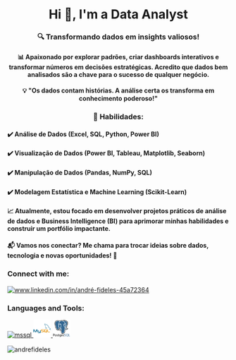 <h1 align="center">Hi 👋, I'm a Data Analyst</h1>
<h3 align="center">🔍 Transformando dados em insights valiosos! 
<h4 align="center">📊 Apaixonado por explorar padrões, criar dashboards interativos e transformar números em decisões estratégicas. Acredito que dados bem analisados são a chave para o sucesso de qualquer negócio. 
<h4 align="center">💡 "Os dados contam histórias. A análise certa os transforma em conhecimento poderoso!" 
<h3 align="center">🚀 Habilidades: 
<h4 align="left">✔️ Análise de Dados (Excel, SQL, Python, Power BI) </h4>
<h4 align="left">✔️ Visualização de Dados (Power BI, Tableau, Matplotlib, Seaborn) </h4>
<h4 align="left">✔️ Manipulação de Dados (Pandas, NumPy, SQL) </h4>
<h4 align="left">✔️ Modelagem Estatística e Machine Learning (Scikit-Learn) </h4>
<h4 align="left">📈 Atualmente, estou focado em desenvolver projetos práticos de análise de dados e Business Intelligence (BI) para aprimorar minhas habilidades e construir um portfólio impactante. </h4>
<h4 align="left">📬 Vamos nos conectar? Me chama para trocar ideias sobre dados, tecnologia e novas oportunidades! 🚀</h4>

<h3 align="left">Connect with me:</h3>
<p align="left">
<a href="https://linkedin.com/in/www.linkedin.com/in/andré-fideles-45a72364" target="blank"><img align="center" src="https://raw.githubusercontent.com/rahuldkjain/github-profile-readme-generator/master/src/images/icons/Social/linked-in-alt.svg" alt="www.linkedin.com/in/andré-fideles-45a72364" height="30" width="40" /></a>
</p>

<h3 align="left">Languages and Tools:</h3>
<p align="left"> <a href="https://www.microsoft.com/en-us/sql-server" target="_blank" rel="noreferrer"> <img src="https://www.svgrepo.com/show/303229/microsoft-sql-server-logo.svg" alt="mssql" width="40" height="40"/> </a> <a href="https://www.mysql.com/" target="_blank" rel="noreferrer"> <img src="https://raw.githubusercontent.com/devicons/devicon/master/icons/mysql/mysql-original-wordmark.svg" alt="mysql" width="40" height="40"/> </a> <a href="https://www.postgresql.org" target="_blank" rel="noreferrer"> <img src="https://raw.githubusercontent.com/devicons/devicon/master/icons/postgresql/postgresql-original-wordmark.svg" alt="postgresql" width="40" height="40"/> </a> </p>

<p><img align="center" src="https://github-readme-stats.vercel.app/api/top-langs?username=andrefideles&show_icons=true&locale=en&layout=compact" alt="andrefideles" /></p>

<!---

- 👋 Hi, I’m @AndreFideles
- 👀 I’m interested in ...
- 🌱 I’m currently learning ...
- 💞️ I’m looking to collaborate on ...
- 📫 How to reach me ...
- 😄 Pronouns: ...
- ⚡ Fun fact: ...


AndreFideles/AndreFideles is a ✨ special ✨ repository because its `README.md` (this file) appears on your GitHub profile.
You can click the Preview link to take a look at your changes.
--->
